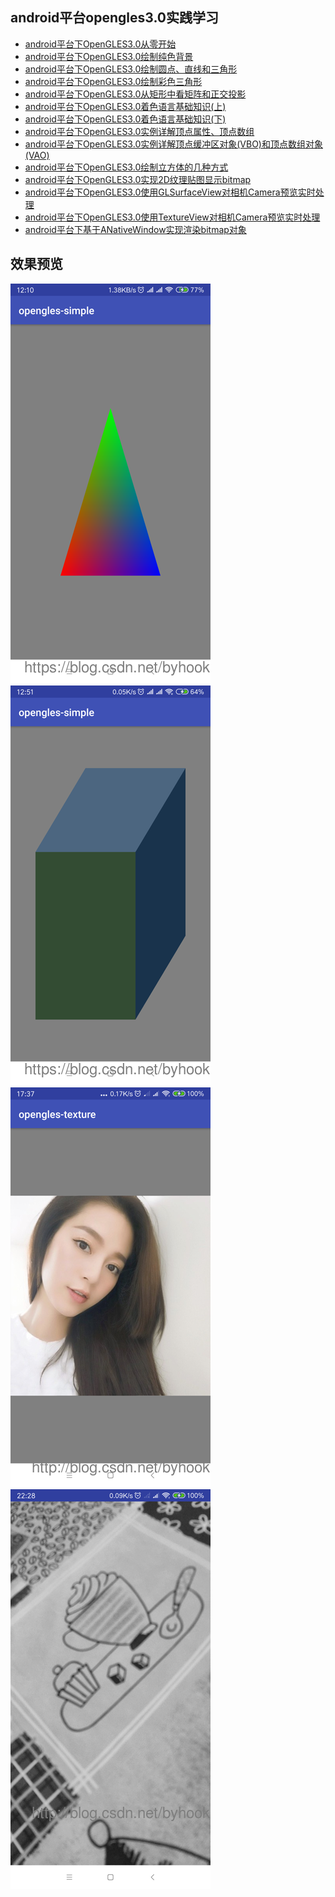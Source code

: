 
## android平台opengles3.0实践学习

- [android平台下OpenGLES3.0从零开始](https://github.com/byhook/opengles4android/blob/master/readme/android平台下OpenGLES3.0从零开始.md)
- [android平台下OpenGLES3.0绘制纯色背景](https://github.com/byhook/opengles4android/blob/master/readme/android平台下OpenGLES3.0绘制纯色背景.md)
- [android平台下OpenGLES3.0绘制圆点、直线和三角形](https://github.com/byhook/opengles4android/blob/master/readme/android平台下OpenGLES3.0绘制圆点、直线和三角形.md)
- [android平台下OpenGLES3.0绘制彩色三角形](https://github.com/byhook/opengles4android/blob/master/readme/android平台下OpenGLES3.0绘制彩色三角形.md)
- [android平台下OpenGLES3.0从矩形中看矩阵和正交投影](https://github.com/byhook/opengles4android/blob/master/readme/android平台下OpenGLES3.0从矩形中看矩阵和正交投影.md)
- [android平台下OpenGLES3.0着色语言基础知识(上)](https://github.com/byhook/opengles4android/blob/master/readme/android平台下OpenGLES3.0着色语言基础知识上.md)
- [android平台下OpenGLES3.0着色语言基础知识(下)](https://github.com/byhook/opengles4android/blob/master/readme/android平台下OpenGLES3.0着色语言基础知识下.md)
- [android平台下OpenGLES3.0实例详解顶点属性、顶点数组](https://github.com/byhook/opengles4android/blob/master/readme/android平台下OpenGLES3.0实例详解顶点属性、顶点数组.md)
- [android平台下OpenGLES3.0实例详解顶点缓冲区对象(VBO)和顶点数组对象(VAO)](https://github.com/byhook/opengles4android/blob/master/readme/android平台下OpenGLES3.0实例详解顶点缓冲区对象VBO和顶点数组对象VAO.md)
- [android平台下OpenGLES3.0绘制立方体的几种方式](https://github.com/byhook/opengles4android/blob/master/readme/android平台下OpenGLES3.0绘制立方体的几种方式.md)
- [android平台下OpenGLES3.0实现2D纹理贴图显示bitmap](https://github.com/byhook/opengles4android/blob/master/readme/android平台下OpenGLES3.0实现2D纹理贴图显示bitmap.md)
- [android平台下OpenGLES3.0使用GLSurfaceView对相机Camera预览实时处理](https://github.com/byhook/opengles4android/blob/master/readme/android平台下OpenGLES3.0使用GLSurfaceView对相机Camera预览实时处理.md)
- [android平台下OpenGLES3.0使用TextureView对相机Camera预览实时处理](https://github.com/byhook/opengles4android/blob/master/readme/android平台下OpenGLES3.0使用TextureView对相机Camera预览实时处理.md)
- [android平台下基于ANativeWindow实现渲染bitmap对象](https://github.com/byhook/opengles4android/blob/master/readme/android平台下基于ANativeWindow实现渲染bitmap对像.md)


## 效果预览

<div>
    <img src='./screenshots/20181105121623778.png' width=320>
    <img src='./screenshots/20181109133909448.png' width=320>
</div>


<div>
    <img src='./screenshots/20181110174836154.png' width=320>
    <img src='./screenshots/20181112222945107.png' width=320>
</div>

